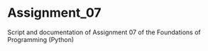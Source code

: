 # Assignment_07
Script and documentation of Assignment 07 of the Foundations of Programming (Python)
